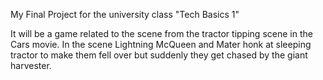My Final Project for the university class "Tech Basics 1" 

It will be a game related to the scene from the tractor tipping scene in the Cars movie. In the scene Lightning McQueen and Mater honk at sleeping tractor to make them fell over but suddenly they get chased by the giant harvester.
